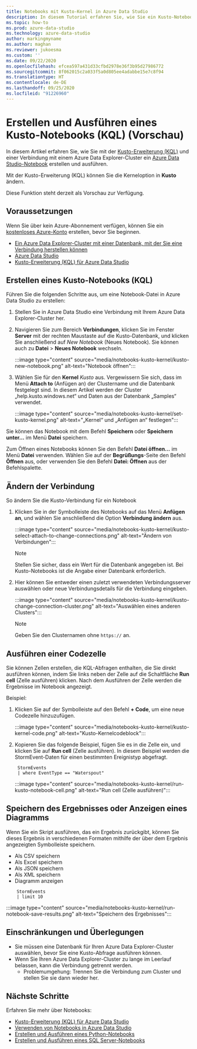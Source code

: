 ```yaml
---
title: Notebooks mit Kusto-Kernel in Azure Data Studio
description: In diesem Tutorial erfahren Sie, wie Sie ein Kusto-Notebook erstellen und ausführen.
ms.topic: how-to
ms.prod: azure-data-studio
ms.technology: azure-data-studio
author: markingmyname
ms.author: maghan
ms.reviewer: jukoesma
ms.custom: ''
ms.date: 09/22/2020
ms.openlocfilehash: efcea597a431d33cfbd2978e36f3b95d27986772
ms.sourcegitcommit: 8f062015c2a033f5a0d805ee4adabbe15e7c8f94
ms.translationtype: HT
ms.contentlocale: de-DE
ms.lasthandoff: 09/25/2020
ms.locfileid: "91226960"
---
```

# <a name="create-and-run-a-kusto-kql-notebook-preview"></a>Erstellen und Ausführen eines Kusto-Notebooks (KQL) (Vorschau)

In diesem Artikel erfahren Sie, wie Sie mit der [Kusto-Erweiterung (KQL)](../extensions/kusto-extension.md) und einer Verbindung mit einem Azure Data Explorer-Cluster ein [Azure Data Studio-Notebook](../notebooks-guidance.md) erstellen und ausführen.

Mit der Kusto-Erweiterung (KQL) können Sie die Kerneloption in **Kusto** ändern.

Diese Funktion steht derzeit als Vorschau zur Verfügung.

## <a name="prerequisites"></a>Voraussetzungen

Wenn Sie über kein Azure-Abonnement verfügen, können Sie ein [kostenloses Azure-Konto](https://azure.microsoft.com/free/) erstellen, bevor Sie beginnen.

- [Ein Azure Data Explorer-Cluster mit einer Datenbank, mit der Sie eine Verbindung herstellen können](https://docs.microsoft.com/azure/data-explorer/create-cluster-database-portal)
- [Azure Data Studio](../download-azure-data-studio.md)
- [Kusto-Erweiterung (KQL) für Azure Data Studio](../extensions/kusto-extension.md)

## <a name="create-a-kusto-kql-notebook"></a>Erstellen eines Kusto-Notebooks (KQL)

Führen Sie die folgenden Schritte aus, um eine Notebook-Datei in Azure Data Studio zu erstellen:

1. Stellen Sie in Azure Data Studio eine Verbindung mit Ihrem Azure Data Explorer-Cluster her.

2. Navigieren Sie zum Bereich **Verbindungen**, klicken Sie im Fenster **Server** mit der rechten Maustaste auf die Kusto-Datenbank, und klicken Sie anschließend auf *New Notebook* (Neues Notebook). Sie können auch zu **Datei** > **Neues Notebook** wechseln.

   :::image type="content" source="media/notebooks-kusto-kernel/kusto-new-notebook.png" alt-text="Notebook öffnen":::

3. Wählen Sie für den **Kernel** *Kusto* aus. Vergewissern Sie sich, dass im Menü **Attach to** (Anfügen an) der Clustername und die Datenbank festgelegt sind. In diesem Artikel werden der Cluster „help.kusto.windows.net“ und Daten aus der Datenbank „Samples“ verwendet.

   :::image type="content" source="media/notebooks-kusto-kernel/set-kusto-kernel.png" alt-text="„Kernel“ und „Anfügen an“ festlegen":::

Sie können das Notebook mit dem Befehl **Speichern** oder **Speichern unter...** im Menü **Datei** speichern.

Zum Öffnen eines Notebooks können Sie den Befehl **Datei öffnen...** im Menü **Datei** verwenden. Wählen Sie auf der **Begrüßungs**-Seite den Befehl **Öffnen** aus, oder verwenden Sie den Befehl **Datei: Öffnen** aus der Befehlspalette.

## <a name="change-the-connection"></a>Ändern der Verbindung

So ändern Sie die Kusto-Verbindung für ein Notebook

1. Klicken Sie in der Symbolleiste des Notebooks auf das Menü **Anfügen an**, und wählen Sie anschließend die Option **Verbindung ändern** aus.

   :::image type="content" source="media/notebooks-kusto-kernel/kusto-select-attach-to-change-connections.png" alt-text="Ändern von Verbindungen":::

   > [!Note]
   > Stellen Sie sicher, dass ein Wert für die Datenbank angegeben ist. Bei Kusto-Notebooks ist die Angabe einer Datenbank erforderlich.

2. Hier können Sie entweder einen zuletzt verwendeten Verbindungsserver auswählen oder neue Verbindungsdetails für die Verbindung eingeben.

   :::image type="content" source="media/notebooks-kusto-kernel/kusto-change-connection-cluster.png" alt-text="Auswählen eines anderen Clusters":::

   > [!Note]
   > Geben Sie den Clusternamen ohne `https://` an.

## <a name="run-a-code-cell"></a>Ausführen einer Codezelle

Sie können Zellen erstellen, die KQL-Abfragen enthalten, die Sie direkt ausführen können, indem Sie links neben der Zelle auf die Schaltfläche **Run cell** (Zelle ausführen) klicken. Nach dem Ausführen der Zelle werden die Ergebnisse im Notebook angezeigt.

Beispiel:

1. Klicken Sie auf der Symbolleiste auf den Befehl **+ Code**, um eine neue Codezelle hinzuzufügen.

   :::image type="content" source="media/notebooks-kusto-kernel/kusto-kernel-code.png" alt-text="Kusto-Kernelcodeblock":::

2. Kopieren Sie das folgende Beispiel, fügen Sie es in die Zelle ein, und klicken Sie auf **Run cell** (Zelle ausführen). In diesem Beispiel werden die StormEvent-Daten für einen bestimmten Ereignistyp abgefragt.

   ```kusto
    StormEvents
    | where EventType == "Waterspout"
   ```

   :::image type="content" source="media/notebooks-kusto-kernel/run-kusto-notebook-cell.png" alt-text="Run cell (Zelle ausführen)":::

## <a name="save-the-result-or-show-chart"></a>Speichern des Ergebnisses oder Anzeigen eines Diagramms

Wenn Sie ein Skript ausführen, das ein Ergebnis zurückgibt, können Sie dieses Ergebnis in verschiedenen Formaten mithilfe der über dem Ergebnis angezeigten Symbolleiste speichern.

- Als CSV speichern
- Als Excel speichern
- Als JSON speichern
- Als XML speichern
- Diagramm anzeigen

```kusto
    StormEvents
    | limit 10
```

:::image type="content" source="media/notebooks-kusto-kernel/run-notebook-save-results.png" alt-text="Speichern des Ergebnisses":::

## <a name="limitations-and-considerations"></a>Einschränkungen und Überlegungen

- Sie müssen eine Datenbank für Ihren Azure Data Explorer-Cluster auswählen, bevor Sie eine Kusto-Abfrage ausführen können.
- Wenn Sie Ihren Azure Data Explorer-Cluster zu lange im Leerlauf belassen, kann die Verbindung getrennt werden.
    - Problemumgehung: Trennen Sie die Verbindung zum Cluster und stellen Sie sie dann wieder her.

## <a name="next-steps"></a>Nächste Schritte

Erfahren Sie mehr über Notebooks:

- [Kusto-Erweiterung (KQL) für Azure Data Studio](../extensions/kusto-extension.md)
- [Verwenden von Notebooks in Azure Data Studio](../notebooks-guidance.md)
- [Erstellen und Ausführen eines Python-Notebooks](../notebooks-tutorial-python-kernel.md)
- [Erstellen und Ausführen eines SQL Server-Notebooks](../notebooks-tutorial-sql-kernel.md)
